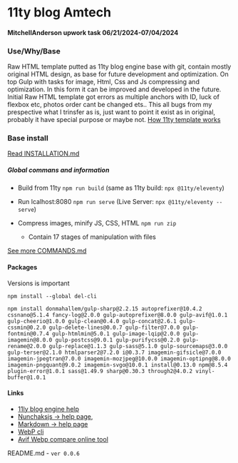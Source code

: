#  11ty blog Amtech
#### MitchellAnderson upwork task 06/21/2024-07/04/2024

### Use/Why/Base

Raw HTML template putted as 11ty blog engine base with git, contain mostly original HTML design, as base for future development and optimization.
On top Gulp with tasks for image, Html, Css and Js compressing and optimization.
In this form it can be improved and developed in the future.
Initial Raw HTML template got errors as multiple anchors with ID, luck of flexbox etc, photos order cant be changed ets.. This all bugs from my prespective what I trinsfer as is, just want to point it exist as in original, probably it have special purpose or maybe not.
[How 11ty template works](https://github.com/igavelyuk/11tyAmtechBase/blob/unstable-alpha/documentation/UPDATEWEBSITE.md)



### Base install


[Read INSTALLATION.md](https://github.com/igavelyuk/11tyAmtechBase/blob/unstable-alpha/documentation/INSTALLATION.md)

##### Global commans and information

  - Build from 11ty `npm run build` (same as 11ty build: `npx @11ty/eleventy`)

  - Run lcalhost:8080 `npm run serve` (Live Server: `npx @11ty/eleventy --serve`)

  - Compress images, minify JS, CSS, HTML `npm run zip`
    - Contain 17 stages of manipulation with files

[See more COMMANDS.md](https://github.com/igavelyuk/11tyAmtechBase/blob/unstable-alpha/documentation/COMMANDS.md)

#### Packages
Versions is important

`npm install --global del-cli`

`npm install donmahallem/gulp-sharp@2.2.15 autoprefixer@10.4.2 cssnano@5.1.4 fancy-log@2.0.0 gulp-autoprefixer@8.0.0 gulp-avif@1.0.1 gulp-cheerio@1.0.0 gulp-clean@0.4.0 gulp-concat@2.6.1 gulp-cssmin@0.2.0 gulp-delete-lines@0.0.7 gulp-filter@7.0.0 gulp-fontmin@0.7.4 gulp-htmlmin@5.0.1 gulp-image-lqip@2.0.0 gulp-imagemin@8.0.0 gulp-postcss@9.0.1 gulp-purifycss@0.2.0 gulp-rename@2.0.0 gulp-replace@1.1.3 gulp-sass@5.1.0 gulp-sourcemaps@3.0.0 gulp-terser@2.1.0 htmlparser2@7.2.0 i@0.3.7 imagemin-gifsicle@7.0.0 imagemin-jpegtran@7.0.0 imagemin-mozjpeg@10.0.0 imagemin-optipng@8.0.0 imagemin-pngquant@9.0.2 imagemin-svgo@10.0.1 install@0.13.0 npm@8.5.4 plugin-error@1.0.1 sass@1.49.9 sharp@0.30.3 through2@4.0.2 vinyl-buffer@1.0.1`

#### Links

- [11ly blog engine help](https://www.11ty.dev/docs/)
- [Nunchaksjs -> help page](https://mozilla.github.io/nunjucks/),
- [Markdown -> help page](https://www.markdownguide.org/basic-syntax/)
- [WebP cli](https://developers.google.com/speed/webp/docs/precompiled)
- [Avif Webp compare online tool](https://squoosh.app)

README.md - `ver 0.0.6`
